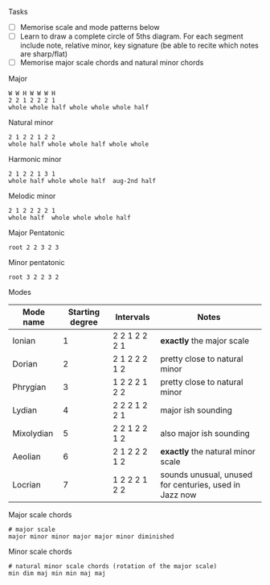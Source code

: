 
Tasks

- [ ] Memorise scale and mode patterns below
- [ ] Learn to draw a complete circle of 5ths diagram. For each segment include note, relative minor, key signature (be able to recite which notes are sharp/flat)
- [ ] Memorise major scale chords and natural minor chords

Major
```
W W H W W W H
2 2 1 2 2 2 1
whole whole half whole whole whole half
```


Natural minor

```
2 1 2 2 1 2 2
whole half whole whole half whole whole
```

Harmonic minor

```
2 1 2 2 1 3 1
whole half whole whole half  aug-2nd half
```

Melodic minor

```
2 1 2 2 2 2 1
whole half  whole whole whole half
```

Major Pentatonic

```
root 2 2 3 2 3
```

Minor pentatonic

```
root 3 2 2 3 2
```

Modes

| Mode name  | Starting degree | Intervals     | Notes                                                  |
| ---------- | --------------- | ------------- | ------------------------------------------------------ |
| Ionian     | 1               | 2 2 1 2 2 2 1 | **exactly** the major scale                            |
| Dorian     | 2               | 2 1 2 2 2 1 2 | pretty close to natural minor                          |
| Phrygian   | 3               | 1 2 2 2 1 2 2 | pretty close to natural minor                          |
| Lydian     | 4               | 2 2 2 1 2 2 1 | major ish sounding                                     |
| Mixolydian | 5               | 2 2 1 2 2 1 2 | also major ish sounding                                |
| Aeolian    | 6               | 2 1 2 2 2 1 2 | **exactly** the natural minor scale                    |
| Locrian    | 7               | 1 2 2 2 1 2 2 | sounds unusual, unused for centuries, used in Jazz now |


Major scale chords

```
# major scale
major minor minor major major minor diminished
```

Minor scale chords


```
# natural minor scale chords (rotation of the major scale)
min dim maj min min maj maj
```